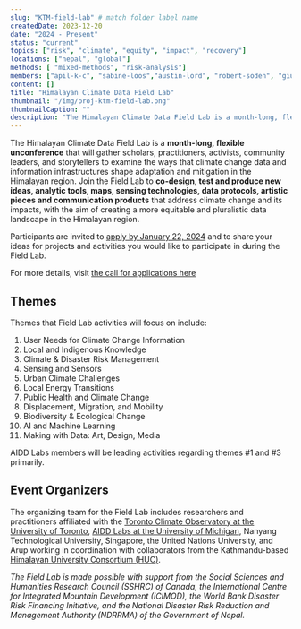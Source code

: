 ```yaml
---
slug: "KTM-field-lab" # match folder label name
createdDate: 2023-12-20
date: "2024 - Present"
status: "current"
topics: ["risk", "climate", "equity", "impact", "recovery"]
locations: ["nepal", "global"]
methods: [ "mixed-methods", "risk-analysis"]
members: ["apil-k-c", "sabine-loos","austin-lord", "robert-soden", "giuseppe-molinario", "karen-barns", "david-lallemant"] 
content: []
title: "Himalayan Climate Data Field Lab"
thumbnail: "/img/proj-ktm-field-lab.png"
thumbnailCaption: ""
description: "The Himalayan Climate Data Field Lab is a month-long, flexible unconference that will gather scholars, practitioners, activists, community leaders, and storytellers to examine the ways that climate change data and information infrastructures shape adaptation and mitigation in the Himalayan region. Join the Field Lab to co-design, test and produce new ideas, analytic tools, maps, sensing technologies, data protocols, artistic pieces and communication products that address climate change and its impacts, with the aim of creating a more equitable and pluralistic data landscape in the Himalayan region." 
---
```

The Himalayan Climate Data Field Lab is a **month-long, flexible unconference** that will gather scholars, practitioners, activists, community leaders, and storytellers to examine the ways that climate change data and information infrastructures shape adaptation and mitigation in the Himalayan region. Join the Field Lab to **co-design, test and produce new ideas, analytic tools, maps, sensing technologies, data protocols, artistic pieces and communication products** that address climate change and its impacts, with the aim of creating a more equitable and pluralistic data landscape in the Himalayan region.

Participants are invited to [apply by January 22, 2024](https://urfieldlab.com/applications-open-for-the-himalayan-climate-data-field-lab-2024/) and to share your ideas for projects and activities you would like to participate in during the Field Lab. 

For more details, visit [the call for applications here](https://urfieldlab.com/applications-open-for-the-himalayan-climate-data-field-lab-2024/)

## Themes
Themes that Field Lab activities will focus on include:

1. User Needs for Climate Change Information
2. Local and Indigenous Knowledge
3. Climate & Disaster Risk Management 
4. Sensing and Sensors
5. Urban Climate Challenges
6. Local Energy Transitions
7. Public Health and Climate Change
8. Displacement, Migration, and Mobility
9. Biodiversity & Ecological Change
10. AI and Machine Learning
11. Making with Data: Art, Design, Media

AIDD Labs members will be leading activities regarding themes #1 and #3 primarily.

## Event Organizers 

The organizing team for the Field Lab includes researchers and practitioners affiliated with the [Toronto Climate Observatory at the University of Toronto](https://www.climateobservatory.ca/team/), [AIDD Labs at the University of Michigan](https://disasterdata.engin.umich.edu/), Nanyang Technological University, Singapore, the United Nations University, and Arup working in coordination with collaborators from the Kathmandu-based [Himalayan University Consortium (HUC)](https://www.huc-hkh.org/).

_The Field Lab is made possible with support from the Social Sciences and Humanities Research Council (SSHRC) of Canada, the International Centre for Integrated Mountain Development (ICIMOD), the World Bank Disaster Risk Financing Initiative, and the National Disaster Risk Reduction and Management Authority (NDRRMA) of the Government of Nepal._
